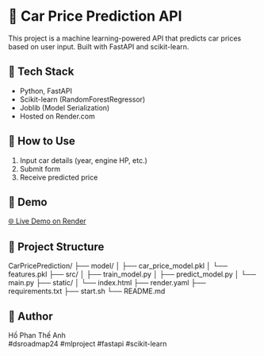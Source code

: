 # 🚗 Car Price Prediction API

This project is a machine learning-powered API that predicts car prices based on user input. Built with FastAPI and scikit-learn.

## 🔧 Tech Stack

- Python, FastAPI
- Scikit-learn (RandomForestRegressor)
- Joblib (Model Serialization)
- Hosted on Render.com

## 🚀 How to Use

1. Input car details (year, engine HP, etc.)
2. Submit form
3. Receive predicted price

## 🧪 Demo

[🌐 Live Demo on Render](https://car-price-predictor-vkjs.onrender.com/)

## 📁 Project Structure

CarPricePrediction/
├── model/
│   ├── car_price_model.pkl
│   └── features.pkl
├── src/
│   ├── train_model.py
│   ├── predict_model.py
│   └── main.py
├── static/
│   └── index.html
├── render.yaml
├── requirements.txt
├── start.sh
└── README.md  


## 📌 Author

Hồ Phan Thế Anh  
#dsroadmap24 #mlproject #fastapi #scikit-learn

